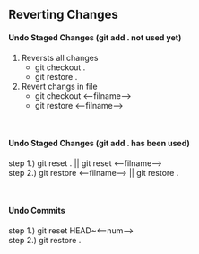 ## Reverting Changes

#### Undo Staged Changes (git add . not used yet)
1. Reversts all changes
    * git checkout . 
    * git restore .
2. Revert changs in file
    * git checkout <--filname-->
    * git restore <--filname-->

<br />

#### Undo Staged Changes (git add . has been used)
step 1.) git reset . || git reset <--filname--> <br />
step 2.) git restore <--filname--> || git restore .

<br />

#### Undo Commits
step 1.) git reset HEAD~<--num--> <br />
step 2.) git restore .

